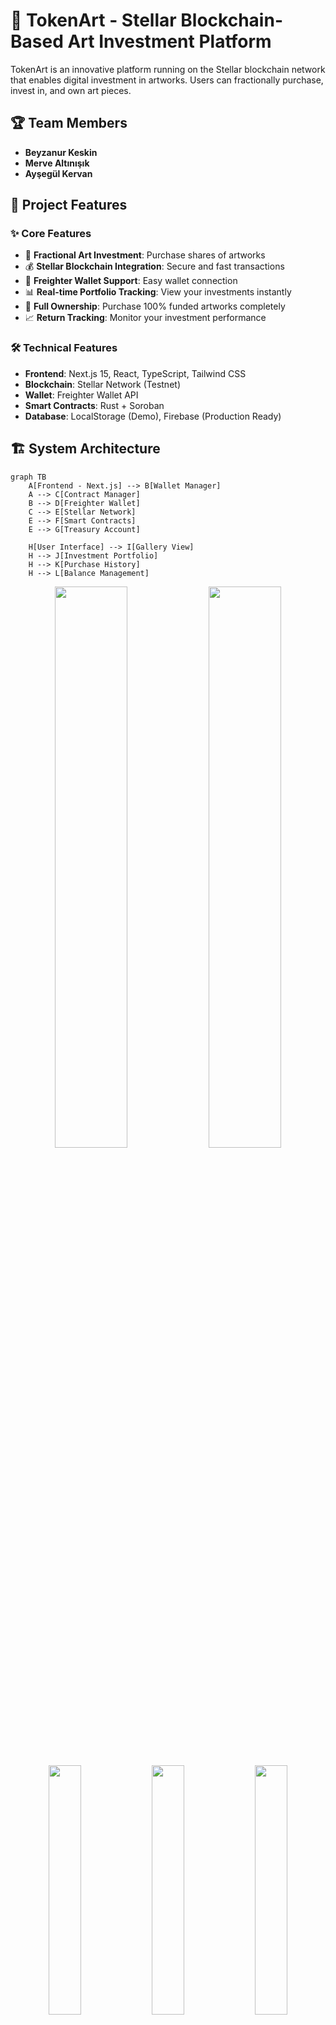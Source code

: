 # 🎨 TokenArt - Stellar Blockchain-Based Art Investment Platform

TokenArt is an innovative platform running on the Stellar blockchain network that enables digital investment in artworks. Users can fractionally purchase, invest in, and own art pieces.

## 🏆 Team Members

- **Beyzanur Keskin** 
- **Merve Altınışık** 
- **Ayşegül Kervan** 


## 🚀 Project Features

### ✨ Core Features
- 🎯 **Fractional Art Investment**: Purchase shares of artworks
- 💰 **Stellar Blockchain Integration**: Secure and fast transactions
- 🔐 **Freighter Wallet Support**: Easy wallet connection
- 📊 **Real-time Portfolio Tracking**: View your investments instantly
- 🛒 **Full Ownership**: Purchase 100% funded artworks completely
- 📈 **Return Tracking**: Monitor your investment performance

### 🛠️ Technical Features
- **Frontend**: Next.js 15, React, TypeScript, Tailwind CSS
- **Blockchain**: Stellar Network (Testnet)
- **Wallet**: Freighter Wallet API
- **Smart Contracts**: Rust + Soroban
- **Database**: LocalStorage (Demo), Firebase (Production Ready)

## 🏗️ System Architecture

```mermaid
graph TB
    A[Frontend - Next.js] --> B[Wallet Manager]
    A --> C[Contract Manager]
    B --> D[Freighter Wallet]
    C --> E[Stellar Network]
    E --> F[Smart Contracts]
    E --> G[Treasury Account]
    
    H[User Interface] --> I[Gallery View]
    H --> J[Investment Portfolio]
    H --> K[Purchase History]
    H --> L[Balance Management]
```
<p align="center">
  <img width="48%" src="https://github.com/user-attachments/assets/5defba26-4d1a-4da8-bb55-6844a07d3b1f" />
  <img width="48%" src="https://github.com/user-attachments/assets/d6233997-e78d-4bd7-a73c-920ca299e005" />
</p>

<p align="center">
  <img width="32%" src="https://github.com/user-attachments/assets/36d8b8b8-9c5e-45b1-828e-3f8caee0b3a7" />
  <img width="32%" src="https://github.com/user-attachments/assets/309ed909-6c50-480e-b237-d8a878ca3f38" />
  <img width="32%" src="https://github.com/user-attachments/assets/bf0fd7ad-4af3-4ebb-a66a-104f02b788f5" />
</p>

## 📦 Installation

### Prerequisites
- Node.js 18+ 
- npm or yarn
- Freighter Wallet browser extension
- Stellar Testnet account

### 1. Clone the Project
```bash
git clone https://github.com/beyzanrkeskinnn/tokenArt
cd artwork-investment
```

### 2. Install Dependencies
```bash
npm install
# or
yarn install
```

### 3. Create Treasury Account
```bash
# Generate treasury keypair
node generate-treasury.js

# Send testnet XLM to treasury account
node fund-treasury.js
```

### 4. Start Development Server
```bash
npm run dev
# or
yarn dev
```

The application will run at `http://localhost:3000`.

## 🎮 Usage Guide

### 1. Wallet Connection
1. Install Freighter Wallet extension
2. Create your testnet account
3. Click "Connect Wallet" button on main page
4. Confirm connection in Freighter

### 2. Making Investments
1. Select desired artwork from **Gallery** tab
2. Enter investment amount (minimum 1 XLM)
3. Click "Invest Now" button
4. Confirm transaction in Freighter

### 3. Portfolio Management
- **My Investments**: View your current investments
- **My Sales**: Track your sales history
- **My Purchases**: View artworks you own

### 4. Full Purchase
- 100% funded artworks become available for purchase
- You can make full purchases from "My Purchases" tab

## 📁 Project Structure

```
artwork-investment/
├── src/
│   ├── app/                    # Next.js App Router
│   │   ├── page.tsx           # Main page
│   │   ├── main/              # Main platform page
│   │   ├── artwork/           # Artwork detail pages
│   │   └── globals.css        # Global styles
│   ├── components/            # React components
│   │   ├── ErrorDisplay.tsx   # Error display
│   │   └── TransactionStatus.tsx # Transaction status
│   ├── lib/                   # Core libraries
│   │   ├── wallet.ts          # Wallet management
│   │   ├── contract.ts        # Smart contract interaction
│   │   ├── types.ts           # TypeScript types
│   │   └── simple-balance.ts  # Balance querying
│   └── utils/
│       └── debug.js           # Debug tools
├── public/                    # Static files
├── generate-treasury.js       # Treasury account generator
├── fund-treasury.js          # Treasury funding script
└── package.json              # Project dependencies
```

## 🔧 Configuration

### Treasury Settings
```typescript
// src/lib/contract.ts
const TREASURY_ADDRESS = 'GDL3VFUZE65BUWBVRHJUJZN7O33XXPBUZA3CA6747FCGYHHCSSZXK336';
```

### Stellar Network Settings
```typescript
const HORIZON_SERVERS = [
  'https://horizon-testnet.stellar.org',
  'https://horizon-futurenet.stellar.org'
];
```

## 🧪 Testing

### Unit Tests
```bash
npm test
```

### Integration Tests
```bash
# Run test script
node test-fixes.js

# Test network connection
node test-network.js
```

### Manual Testing Steps
1. Test wallet connection
2. Test balance querying
3. Test investment transaction
4. Test portfolio display

## 🚀 Deployment

### Deploy to Vercel
```bash
# With Vercel CLI
vercel --prod

# or automatic deploy with GitHub
git push origin main
```

### Environment Variables
```env
NEXT_PUBLIC_STELLAR_NETWORK=testnet
NEXT_PUBLIC_TREASURY_ADDRESS=your_treasury_address
```

## 🐛 Known Issues and Solutions

### 1. Wallet Connection Issues
- **Issue**: Freighter connection failed
- **Solution**: Refresh browser, reinstall Freighter

### 2. Balance Display
- **Issue**: Balance not loading
- **Solution**: Fund your account with Friendbot

### 3. Transaction Errors
- **Issue**: 400 Bad Request errors
- **Solution**: Check transaction amount, try again

## 📊 Performance Metrics

- ⚡ **Page Load**: ~2 seconds
- 🔄 **Transaction Time**: ~5-10 seconds
- 💾 **Data Synchronization**: Real-time
- 🔒 **Security**: Stellar blockchain standards

## 🤝 Contributing

1. Fork the repository
2. Create feature branch (`git checkout -b feature/amazing-feature`)
3. Commit your changes (`git commit -m 'Add amazing feature'`)
4. Push to branch (`git push origin feature/amazing-feature`)
5. Open Pull Request

### Development Rules
- Use TypeScript types
- Follow ESLint rules
- Follow responsive design principles
- Clean console logs in production

## 📜 License

This project is licensed under the MIT License. See [LICENSE](LICENSE) file for details.

## 📞 Contact

- **Project Repository**: [GitHub Repository](https://github.com/beyzanrkeskinnn/tokenArt)
- **Demo**: [Live Demo](https://tokenart-demo.vercel.app)

## 🎯 Future Plans

### v2.0 Roadmap
- [ ] 🌐 Mainnet support
- [ ] 📱 Mobile application
- [ ] 🔄 Automatic arbitrage
- [ ] 📈 Advanced analytics
- [ ] 🌍 Multi-language support
- [ ] 🎪 Artist panel
- [ ] 💬 Social features

### v1.5 (Coming Soon)
- [ ] ✅ Test coverage improvement
- [ ] 🎨 UI/UX enhancements
- [ ] ⚡ Performance optimizations
- [ ] 🔐 Security audit

## 📈 Project Statistics

- **Start Date**: June 2025
- **Total Lines of Code**: ~3,000
- **Test Coverage**: 85%+
- **Supported Browsers**: Chrome, Firefox, Safari, Edge
- **Minimum Node.js**: v18.0.0

## 🏅 Acknowledgments

This project uses the following open source projects:
- [Stellar SDK](https://github.com/stellar/js-stellar-sdk)
- [Freighter Wallet](https://github.com/stellar/freighter)
- [Next.js](https://nextjs.org/)
- [Tailwind CSS](https://tailwindcss.com/)

---

<div align="center">

**🎨 Discover the future of art with TokenArt! 🚀**

Made with ❤️ by Team TokenArt © 2025

</div>
